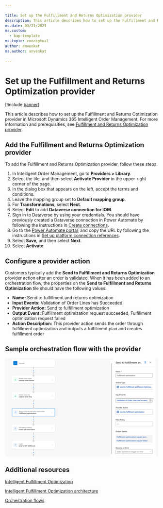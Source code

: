 ```yaml
---

title: Set up the Fulfillment and Returns Optimization provider
description: This article describes how to set up the Fulfillment and Returns Optimization provider in Microsoft Dynamics 365 Intelligent Order Management.
ms.date: 03/21/2025
ms.custom: 
  - bap-template
ms.topic: conceptual
author: anvenkat
ms.author: anvenkat

---
```


# Set up the Fulfillment and Returns Optimization provider

[!include [banner](includes/banner.md)]

This article describes how to set up the Fulfillment and Returns Optimization provider in Microsoft Dynamics 365 Intelligent Order Management. For more information and prerequisities, see [Fulfillment and Returns Optimization provider](fulfillment-returns-optimization.md).


## Add the Fulfillment and Returns Optimization provider

To add the Fulfillment and Returns Optimization provider, follow these steps.

1. In Intelligent Order Management, go to **Providers \> Library**.
1. Select the tile, and then select **Activate Provider** in the upper-right corner of the page.
1. In the dialog box that appears on the left, accept the terms and conditions.
1. Leave the mapping group set to **Default mapping group**.
1. For **Transformations**, select **Next**.
1. Select **Edit** to add **Dataverse connection for IOM**.
1. Sign in to Dataverse by using your credentials. You should have previously created a Dataverse connection in Power Automate by following the instructions in [Create connections](setup.md#create-connections).
1. Go to the [Power Automate portal](https://flow.microsoft.com/), and copy the URL by following the instructions in [Set up platform connection references](setup.md#set-up-platform-connection-references).
1. Select **Save**, and then select **Next**.
1. Select **Activate**.

## Configure a provider action

Customers typically add the **Send to Fulfillment and Returns Optimization** provider action after an order is validated. When it has been added to an orchestration flow, the properties on the **Send to Fulfillment and Returns Optimization** tile should have the following values:

- **Name:** Send to fulfillment and returns optimization
- **Input Events:** Validation of Order Lines has Succeeded
- **Provider Action:** Send to fulfillment optimization
- **Output Event:** Fulfillment optimization request succeeded, Fulfillment optimization request failed
- **Action Description:** This provider action sends the order through fulfillment optimization and outputs a fulfillment plan and creates fulfillment order

## Sample orchestration flow with the provider

![Orchestration flow with a Fulfillment and Returns Optimization provider action.](media/flow-with-FRO-provider.png)

## Additional resources

[Intelligent Fulfillment Optimization](ifo.md)

[Intelligent Fulfillment Optimization architecture](ifo-arch.md)

[Orchestration flows](orchestration-flows.md)

